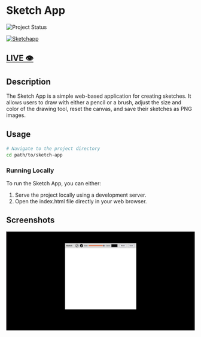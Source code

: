 # Sketch App

![Project Status](https://img.shields.io/badge/Status-Done-green)

[![Sketchapp](https://img.youtube.com/vi/wad95WcOBpg/0.jpg)](https://www.youtube.com/watch?v=wad95WcOBpg)

## [LIVE  👁️](https://sketch-web.vercel.app/)

## Description

The Sketch App is a simple web-based application for creating sketches. It allows users to draw with either a pencil or a brush, adjust the size and color of the drawing tool, reset the canvas, and save their sketches as PNG images.

## Usage

```bash
# Navigate to the project directory
cd path/to/sketch-app
```
### Running Locally

To run the Sketch App, you can either:

1. Serve the project locally using a development server.
2. Open the index.html file directly in your web browser.

## Screenshots

![Sketchapp](./screenshots/image.png)




